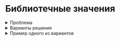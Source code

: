 # Библиотечные значения
<details>
<summary>Проблема</summary>
Для придания гибкости модели данных, некоторые перечисления формируются в процессе выполнения программы. Обычно для этого используется сущность содержащая строковое поле с названием, и иногда строковое поле с описанием. Реже иные поля. Далее такая сущность будет называться `библиотечной`. Хранение таких значений обычно происходит в других сущностях, далее называемых `основными`. Для сокращения количества открываемых для редактирования окон целесообразно применять выпадающие меню с возможностью добавления новых значений налету.
</details>

<details>
<summary>Варианты решения</summary>
Наполнение библиотек и хранение библиотечных значений в полях основных сущностей может производиться по нескольким сценариям:

- Хранение объекта библиотечной сущности в виде ссылки в поле основной сущности
- Хранение строки в основной сущности, и выбор значений из названий библиотечных объектов
- Хранение произвольной строки в основной сущности, и возможность использовать "подсказки" в виде библиотечных объектов.
Первый вариант реализуется платформой CUBA "из коробки" и предполагает подключение ассоциации с библиотечной сущностью в поле основной.
Второй вариант потребует чуть больше работы с экраном редактирования, поскольку по-умолчанию компонент `LookupField` поддерживает работу с полем основной сущности на уровне объектов или перечислений. Для отображения внутри выпадающего списка простых строк необходимо инжектировать его на контроллер экрана и задать этот список при помощи вызова метода `lookupField.setOptionsList()`.
Третий сценарий будет рассмотрен ниже.
</details>

<details>
<summary>Пример одного из вариантов</summary>
Сценарий, максимально облегчающий жизнь пользователя предполагает, что пользователь заходит на экран редактирования основной сущности, внутри основного `fieldGroup` видит поле с выпадающим списком и может выбирать из него варианты. Но это становится неудобно, когда список строк, из которых необходимо сделать выбор становится слишком большой. В этом случае пользователь может начать ввод значения с клавиатуры и произойдёт фильтрация библиотечных значений по первым введённым буквам. Для того, чтобы добавить новое значение в библиотеку, обычно, предлагается зайти на экран со списком библиотечных объектов, и создать там новый, а затем, обновив источник данных основного экрана, продолжить редактирование. Такой подход не соответствует ожиданиям пользователя и требует от него больше действий, чем он ожидает, поэтому лучше будет применить сценарий, при котором пользователь начинает ввод значения, может выбрать из отфильтрованных в выпадающем списке, а в случае отсутствия - налету добавить введённое значение к библиотеке. В примере ниже приводится код, открывающий экран редактирования бибилиотечной сущности для ввода не только имени но и описания.
В первую очередь подразумевается, что нужный компонент будет встроен в `fieldGroup`, поэтому в дескрипторе окна следует указать, что поле будет формироваться в контроллере

```xml
<fieldGroup id="fieldGroup"
            datasource="valueHolderDs">
    <!-- more options and fields here -->
        <field property="libValue"
               custom="true"
               generator="fieldGen" />
```
Таким образом получаем указание описать в контроллере метод `public Component fieldGen(Datasource, String)`, который и сгенерирует требующийся компонент для данного поля. Компонент необходимо заполнить данными, чтобы в выпадающем списке содержались все библиотечные объекты. Особенность этого процесса в том, что источники данных обновляются во время выполнения метода `public void init(Map<String, Object>)`, а генерация полей формы происходит до этого, поэтому в источнике данных в нужный момент будет лежать пустота. В связи с чем следует обновить источник данных после указания его в качестве источника для поля, выполнив `libEntitiesDs.refresh()`. Далее следует добавить возможность создавать новые библиотечные объекты `field.setNewOptionAllowed(boolean)` и описать обработчик такого добавления `field.setNewOptionHandler(String -> {})`, где `String` - это введённые пользователем символы в строку выпадающего меню. Внутри обработчика можно создавать новый библиотечный объект, открывать его для редактирования или сразу делать коммит в источник данных.
``` java
field.setNewOptionAllowed(true);
field.setNewOptionHandler(caption -> {
    LibEntity e = metadata.create(LibEntity.class);
    e.setName(caption);
    dataManager.commit(e);
    field.setValue(e.getName());
});
```

Ниже приведён полный листинг варианта, при котором открывается окно редактирования библиотечной сущности, а по закрытии и сохранении происходит установка вновь созданного значения в заголовок поля с выпадающим списком.
``` java
@Inject private ComponentsFactory componentsFactory;
@Inject private CollectionDatasource<LibEntity, UUID> libEntitiesDs;
@Inject private Datasource<ValueHolder> valueHolderDs;
@Inject private Metadata metadata;

public Component fieldGen(Datasource datasource, String fieldId) {
    LookupField field = componentsFactory.createComponent(LookupField.class);
    field.setDatasource(valueHolderDs, "libValue");
    libEntitiesDs.refresh();
    Map<String, String> map = new LinkedHashMap<>();
    libEntitiesDs.getItems().forEach(libEntity -> map.put(libEntity.getName(), libEntity.getName()));
    field.setOptionsMap(map);
    field.setNullOptionVisible(false);
    field.setNewOptionAllowed(true);
    field.setNewOptionHandler(caption -> {
        LibEntity e = metadata.create(LibEntity.class);
        e.setName(caption);
        AbstractEditor ae = openEditor(e, WindowManager.OpenType.DIALOG);
        ae.addCloseWithCommitListener(() -> {
            field.setValue(e.getName());
        });
    });
    return field;
}
```
</details>
